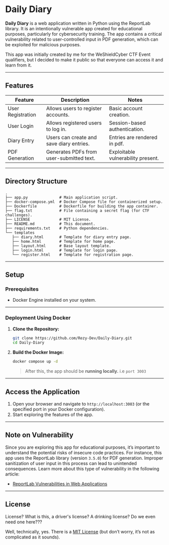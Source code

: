 # Daily Diary

**Daily Diary** is a web application written in Python using the ReportLab library. It is an intentionally vulnerable app created for educational purposes, particularly for cybersecurity training. The app contains a critical vulnerability related to user-controlled input in PDF generation, which can be exploited for malicious purposes.

This app was initially created by me for the WeShieldCyber CTF Event qualifiers, but I decided to make it public so that everyone can access it and learn from it.

---

## Features

| Feature            | Description                                           | Notes                              |
|--------------------|-------------------------------------------------------|------------------------------------|
| User Registration  | Allows users to register accounts.                   | Basic account creation.            |
| User Login         | Allows registered users to log in.                   | Session-based authentication.      |
| Diary Entry        | Users can create and save diary entries.             | Entries are rendered in pdf.       |
| PDF Generation     | Generates PDFs from user-submitted text.             | Exploitable vulnerability present. |

---

## Directory Structure

```plaintext
.
├── app.py              # Main application script.
├── docker-compose.yml  # Docker Compose file for containerized setup.
├── Dockerfile          # Dockerfile for building the app container.
├── flag.txt            # File containing a secret flag (for CTF challenges).
├── LICENSE             # MIT License.
├── README.md           # This document.
├── requirements.txt    # Python dependencies.
└── templates
   ├── diary.html       # Template for diary entry page.
   ├── home.html        # Template for home page.
   ├── layout.html      # Base layout template.
   ├── login.html       # Template for login page.
   └── register.html    # Template for registration page.
```

---

## Setup

### Prerequisites

- Docker Engine installed on your system.

---

### Deployment Using Docker

1. **Clone the Repository:**
   ```bash
   git clone https://github.com/Rezy-Dev/Daily-Diary.git
   cd Daily-Diary
   ```

2. **Build the Docker Image:**
   ```bash
   docker compose up -d
   ```
   > After this, the app should be **running locally.** i.e `port 3003`

---

## Access the Application

1. Open your browser and navigate to `http://localhost:3003` (or the specified port in your Docker configuration).
2. Start exploring the features of the app.

---

## Note on Vulnerability

Since you are exploring this app for educational purposes, it’s important to understand the potential risks of insecure code practices. For instance, this app uses the ReportLab library (version `3.5.0`) for PDF generation. Improper sanitization of user input in this process can lead to unintended consequences. Learn more about this type of vulnerability in the following article:

- [ReportLab Vulnerabilities in Web Applications](https://rezydev.xyz/research/)

---

## License

License? What is this, a driver's license? A drinking license? Do we even need one here???

Well, technically, yes. There is a [MIT License](https://github.com/Rezy-Dev/Vulnerable-WebApp/blob/main/LICENSE) (but don’t worry, it’s not as complicated as it sounds).
